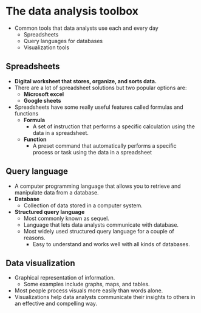 # The data analysis toolbox
* Common tools that data analysts use each and every day
	* Spreadsheets
	* Query languages for databases
	* Visualization tools

## Spreadsheets
* **Digital worksheet that stores, organize, and sorts data.**
* There are a lot of spreadsheet solutions but two popular options are:
	* **Microsoft excel**
	* **Google sheets**
* Spreadsheets have some really useful features called formulas and functions
	* **Formula**
		* A set of instruction that performs a specific calculation using the data in a spreadsheet.
	* **Function**
		* A preset command that automatically performs a specific process or task using the data in a spreadsheet

## Query language
* A computer programming language that allows you to retrieve and manipulate data from a database.
* **Database**
	* Collection of data stored in a computer system.
* **Structured query language**
	* Most commonly known as sequel.
	* Language that lets data analysts communicate with database.
	* Most widely used structured query language for a couple of reasons.
		* Easy to understand and works well with all kinds of databases.

## Data visualization
* Graphical representation of information.
	* Some examples include graphs, maps, and tables.
* Most people process visuals more easily than words alone.
* Visualizations help data analysts communicate their insights to others in an effective and compelling way.